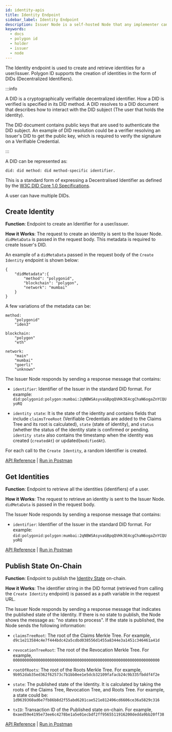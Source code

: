 ```yaml
---
id: identity-apis
title: Identity Endpoint
sidebar_label: Identity Endpoint
description: Issuer Node is a self-hosted Node that any implementer can quickly set up and integrate into their application.
keywords: 
  - docs
  - polygon id
  - holder
  - issuer
  - node
---
```


The Identity endpoint is used to create and retrieve identities for a user/issuer. Polygon ID supports the creation of identities in the form of DIDs (Decentralized Identifiers).

:::info

A DID is a cryptographically verifiable decentralized identifier. How a DID is verified is specified in its DID method. A DID resolves to a DID document that describes how to interact with the DID subject (The user that holds the identity).

The DID document contains public keys that are used to authenticate the DID subject. An example of DID resolution could be a verifier resolving an Issuer's DID to get the public key, which is required to verify the signature on a Verifiable Credential.

:::

A DID can be represented as:

```
did: did method: did method-specific identifier. 
```

This is a standard form of expressing a Decentralised Identifier as defined by the [W3C DID Core 1.0 Specifications](https://www.w3.org/TR/did-core).

A user can have multiple DIDs. 

## Create Identity

**Function**: Endpoint to create an Identifier for a user/issuer. 

**How it Works**: The request to create an identity is sent to the Issuer Node. `didMetaData` is passed in the request body. This metadata is required to create Issuer's DID.

An example of a `didMetaData` passed in the request body of the `Create Identity` endpoint is shown below:

```
{
    "didMetadata":{
        "method": "polygonid",
        "blockchain": "polygon",
        "network": "mumbai"
    }
}
```

A few variations of the metadata can be:

```
method:
    "polygonid"
    "iden3"

blockchain:
    "polygon"
    "eth"

network:
    "main"
    "mumbai"
    "goerli"
    "unknown"
```

The Issuer Node responds by sending a response message that contains:

- `identifier`: Identifier of the Issuer in the standard DID format. For example:
    `did:polygonid:polygon:mumbai:2qNBWSAsyvaGBpqQVHk3E4cgChaN6ogaZnYCQUyoRQ` 

- `identity state`: It is the state of the identity and contains fields that include `claimsTreeRoot` (Verifiable Credentials are added to the Claims Tree and its root is calculated), `state` (state of identity), and `status` (whether the status of the identity state is confirmed or pending. `identity state` also contains the timestamp when the identity was created (`createdAt`) or updated(`modifiedAt`). 

For each call to the `Create Identity`, a random Identifier is created. 

[API Reference](https://self-hosted-platform.polygonid.me/#post-/v1/identities) | [Run in Postman](https://www.postman.com/dark-star-200015/workspace/public/request/23322631-ccf43950-f7a6-4155-a54b-4755d92f0b48)


## Get Identities

**Function**: Endpoint to retrieve all the identities (identifiers) of a user.

**How it Works**: The request to retrieve an identity is sent to the Issuer Node. `didMetaData` is passed in the request body. 

The Issuer Node responds by sending a response message that contains:

- `identifier`: Identifier of the Issuer in the standard DID format. For example:
    `did:polygonid:polygon:mumbai:2qNBWSAsyvaGBpqQVHk3E4cgChaN6ogaZnYCQUyoRQ`

[API Reference](https://self-hosted-platform.polygonid.me/#get-/v1/identities) | [Run in Postman](https://www.postman.com/dark-star-200015/workspace/public/request/23322631-793c9e52-cdfa-423a-8b42-62b6b05d8e8c)

## Publish State On-Chain

**Function**: Endpoint to publish the [Identity State](https://docs.iden3.io/getting-started/identity/identity-state/) on-chain. 

**How it Works**: The identifier string in the DID format (retrieved from calling the `Create Identity` endpoint) is passed as a path variable in the request URL. 

The Issuer Node responds by sending a response message that indicates the published state of the Identity. If there is no state to publish, the Node shows the message as: "no states to process". If the state is published, the Node sends the following information:

- `claimsTreeRoot`: The root of the Claims Merkle Tree. For example, ```d9c1e213584c4e7f444bdc42a5cdbd038556d1455a8344e3a1451c346461a41d```

- `revocationTreeRoot`: The root of the Revocation Merkle Tree. For example, ```0000000000000000000000000000000000000000000000000000000000000000```

- `rootOfRoots`: The root of the Roots Merkle Tree. For example, ```9b952dab35ed362f62573c7b1bb0ee1e5dcb32109fafacb24c9b335fbddf4f2e```

- `state`: The published state of the Identity. It is calculated by taking the roots of the Claims Tree, Revocation Tree, and Roots Tree. For example, a state could be: ```1d9639360ad6e7fb86b8d2f55abd6201cae521e812496cd6606ce36a5829c316```

- `txID`: Transaction ID of the Published state on-chain. For example, ```0xaed59e4195e73ee6c4278be1a5e01ecbdf2ff9565511916200dedda9bb20ff38```

[API Reference](https://self-hosted-platform.polygonid.me/#post-/v1/-identifier-/state/publish) | [Run in Postman](https://www.postman.com/dark-star-200015/workspace/public/request/23322631-e193e1e1-a740-4c3c-b74c-4696496e0e1e)